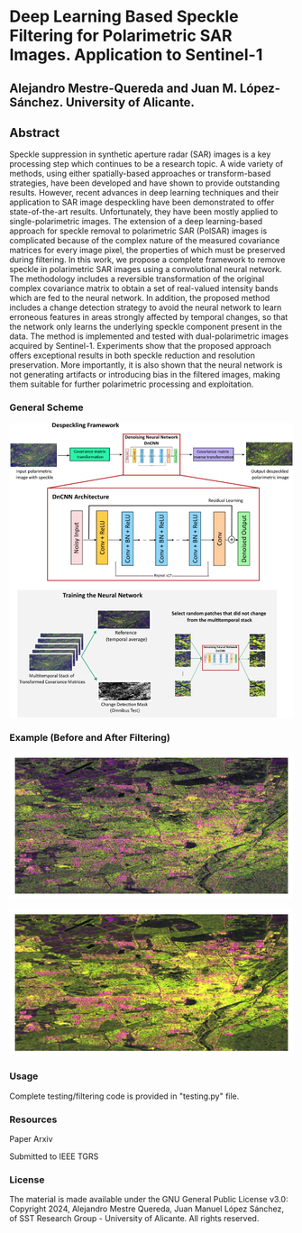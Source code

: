 # Deep Learning Based Speckle Filtering for Polarimetric SAR Images. Application to Sentinel-1
## Alejandro Mestre-Quereda and Juan M. López-Sánchez. University of Alicante.

## Abstract
Speckle suppression in synthetic aperture radar (SAR) images is a key processing step which continues to be a research topic. A wide variety of methods, using either spatially-based approaches or transform-based strategies, have been developed and have shown to provide outstanding results. However, recent advances in deep learning techniques and their application to SAR image despeckling have been demonstrated to offer state-of-the-art results. Unfortunately, they have been mostly applied to single-polarimetric images. The extension of a deep learning-based approach for speckle removal to polarimetric SAR (PolSAR) images is complicated because of the complex nature of the measured covariance matrices for every image pixel, the properties of which must be preserved during filtering. In this work, we propose a complete framework to remove speckle in polarimetric SAR images using a convolutional neural network. The methodology includes a reversible transformation of the original complex covariance matrix to obtain a set of real-valued intensity bands which are fed to the neural network. In addition, the proposed method includes a change detection strategy to avoid the neural network to learn erroneous features in areas strongly affected by temporal changes, so that the network only learns the underlying speckle component present in the data. The method is implemented and tested with dual-polarimetric images acquired by Sentinel-1. Experiments show that the proposed approach offers exceptional results in both speckle reduction and resolution preservation. More importantly, it is also shown that the neural network is not generating artifacts or introducing bias in the filtered images, making them suitable for further polarimetric processing and exploitation. 

### General Scheme

![screenshot](img/polsar_cnn_scheme.png)

### Example (Before and After Filtering)
![screenshot](img/Munich_RGB_Original.png)

![screenshot](img/Munich_RGB_CNN.png)

### Usage
Complete testing/filtering code is provided in "testing.py" file.

### Resources
Paper Arxiv

Submitted to IEEE TGRS

### License
The material is made available under the GNU General Public License v3.0: Copyright 2024, Alejandro Mestre Quereda, Juan Manuel López Sánchez, of SST Research Group - University of Alicante. All rights reserved.
